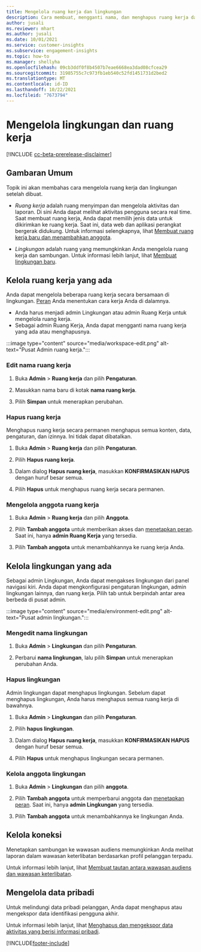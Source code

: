 ```yaml
---
title: Mengelola ruang kerja dan lingkungan
description: Cara membuat, mengganti nama, dan menghapus ruang kerja dan lingkungan.
author: jusali
ms.reviewer: mhart
ms.author: jusali
ms.date: 10/01/2021
ms.service: customer-insights
ms.subservice: engagement-insights
ms.topic: how-to
ms.manager: shellyha
ms.openlocfilehash: 09cb3ddf0f8b4507b7eae6668ea3dad08cfcea29
ms.sourcegitcommit: 31985755c7c973fb1eb540c52fd1451731d2bed2
ms.translationtype: MT
ms.contentlocale: id-ID
ms.lasthandoff: 10/22/2021
ms.locfileid: "7673794"
---
```

# <a name="manage-environments-and-workspaces"></a>Mengelola lingkungan dan ruang kerja

[!INCLUDE [cc-beta-prerelease-disclaimer](includes/cc-beta-prerelease-disclaimer.md)]

## <a name="overview"></a>Gambaran Umum

Topik ini akan membahas cara mengelola ruang kerja dan lingkungan setelah dibuat. 

- *Ruang kerja* adalah ruang menyimpan dan mengelola aktivitas dan laporan. Di sini Anda dapat melihat aktivitas pengguna secara real time. Saat membuat ruang kerja, Anda dapat memilih jenis data untuk dikirimkan ke ruang kerja. Saat ini, data web dan aplikasi perangkat bergerak didukung. Untuk informasi selengkapnya, lihat [Membuat ruang kerja baru dan menambahkan anggota](create-workspace.md).

- *Lingkungan* adalah ruang yang memungkinkan Anda mengelola ruang kerja dan sambungan. Untuk informasi lebih lanjut, lihat [Membuat lingkungan baru](create-new-environment.md).

## <a name="manage-an-existing-workspace"></a>Kelola ruang kerja yang ada

Anda dapat mengelola beberapa ruang kerja secara bersamaan di lingkungan. [Peran](user-roles.md) Anda menentukan cara kerja Anda di dalamnya. 

 - Anda harus menjadi admin Lingkungan atau admin Ruang Kerja untuk mengelola ruang kerja.
 - Sebagai admin Ruang Kerja, Anda dapat mengganti nama ruang kerja yang ada atau menghapusnya. 

:::image type="content" source="media/workspace-edit.png" alt-text="Pusat Admin ruang kerja.":::

### <a name="edit-a-workspace-name"></a>Edit nama ruang kerja

1. Buka **Admin** > **Ruang kerja** dan pilih **Pengaturan**.

1. Masukkan nama baru di kotak **nama ruang kerja**.

1. Pilih **Simpan** untuk menerapkan perubahan.

### <a name="delete-a-workspace"></a>Hapus ruang kerja

Menghapus ruang kerja secara permanen menghapus semua konten, data, pengaturan, dan izinnya. Ini tidak dapat dibatalkan.

1. Buka **Admin** > **Ruang kerja** dan pilih **Pengaturan**.

1. Pilih **Hapus ruang kerja**. 

1. Dalam dialog **Hapus ruang kerja**, masukkan **KONFIRMASIKAN HAPUS** dengan huruf besar semua. 

1. Pilih **Hapus** untuk menghapus ruang kerja secara permanen.

### <a name="manage-workspace-members"></a>Mengelola anggota ruang kerja

1. Buka **Admin** > **Ruang kerja** dan pilih **Anggota**.

1. Pilih **Tambah anggota** untuk memberikan akses dan [menetapkan peran](user-roles.md). Saat ini, hanya **admin Ruang Kerja** yang tersedia.

1. Pilih **Tambah anggota** untuk menambahkannya ke ruang kerja Anda.

## <a name="manage-an-existing-environment"></a>Kelola lingkungan yang ada

Sebagai admin Lingkungan, Anda dapat mengakses lingkungan dari panel navigasi kiri. Anda dapat mengkonfigurasi pengaturan lingkungan, admin lingkungan lainnya, dan ruang kerja. Pilih tab untuk berpindah antar area berbeda di pusat admin.

:::image type="content" source="media/environment-edit.png" alt-text="Pusat admin lingkungan.":::

### <a name="edit-an-environment-name"></a>Mengedit nama lingkungan

1. Buka **Admin** > **Lingkungan** dan pilih **Pengaturan**.

1. Perbarui **nama lingkungan**, lalu pilih **Simpan** untuk menerapkan perubahan Anda.

### <a name="delete-an-environment"></a>Hapus lingkungan

Admin lingkungan dapat menghapus lingkungan. Sebelum dapat menghapus lingkungan, Anda harus menghapus semua ruang kerja di bawahnya.

1. Buka **Admin** > **Lingkungan** dan pilih **Pengaturan**.

1. Pilih **hapus lingkungan**. 

1. Dalam dialog **Hapus ruang kerja**, masukkan **KONFIRMASIKAN HAPUS** dengan huruf besar semua. 

1. Pilih **Hapus** untuk menghapus lingkungan secara permanen.

### <a name="manage-environment-members"></a>Kelola anggota lingkungan

1. Buka **Admin** > **Lingkungan** dan pilih **anggota**.

1. Pilih **Tambah anggota** untuk memperbarui anggota dan [menetapkan peran](user-roles.md). Saat ini, hanya **admin Lingkungan** yang tersedia.

1. Pilih **Tambah anggota** untuk menambahkannya ke lingkungan Anda.

## <a name="manage-connections"></a>Kelola koneksi

Menetapkan sambungan ke wawasan audiens memungkinkan Anda melihat laporan dalam wawasan keterlibatan berdasarkan profil pelanggan terpadu. 

Untuk informasi lebih lanjut, lihat [Membuat tautan antara wawasan audiens dan wawasan keterlibatan](integrate-audience-insights-engagement-insights.md).

## <a name="manage-personal-data"></a>Mengelola data pribadi

Untuk melindungi data pribadi pelanggan, Anda dapat menghapus atau mengekspor data identifikasi pengguna akhir.

Untuk informasi lebih lanjut, lihat [Menghapus dan mengekspor data aktivitas yang berisi informasi pribadi](../dsr-rights-requests.md#deleting-and-exporting-event-data-containing-end-user-identifiable-information).

[!INCLUDE[footer-include](../includes/footer-banner.md)]
